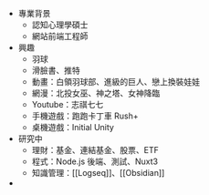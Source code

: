 - 專業背景
	- 認知心理學碩士
	- 網站前端工程師
- 興趣
	- 羽球
	- 滑臉書、推特
	- 動畫：白領羽球部、進級的巨人、戀上換裝娃娃
	- 網漫：北投女巫、神之塔、女神降臨
	- Youtube：志祺七七
	- 手機遊戲：跑跑卡丁車 Rush+
	- 桌機遊戲：Initial Unity
- 研究中
	- 理財：基金、連結基金、股票、ETF
	- 程式：Node.js 後端、測試、Nuxt3
	- 知識管理：[[Logseq]]、[[Obsidian]]
-